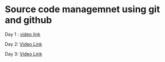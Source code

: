 # Source code managemnet using git and github
Day 1 :
[video link](https://transcripts.gotomeeting.com/#/s/8bdc58fd5a74fa9eb44a855f31b8a43f5a25a9274d875d6f6ae6d5f08a6136ff)

Day 2:
[Video Link](https://transcripts.gotomeeting.com/#/s/07d21832e647660d17ae6301c7d263f9a7405cf531a43f2587a3dfd82f8f72ab)

Day 3:
[Video Link](https://transcripts.gotomeeting.com/#/s/cd1912a6533e715932ac9fa7bc9205793703d3e9f791fd0d95c49d52f21a45f8)
